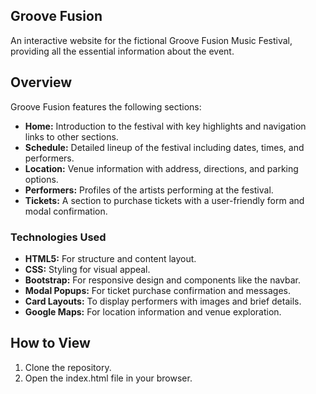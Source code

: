 ## Groove Fusion
An interactive website for the fictional Groove Fusion Music Festival, providing all the essential information about the event.

## Overview
Groove Fusion features the following sections:
- **Home:** Introduction to the festival with key highlights and navigation links to other sections.
- **Schedule:** Detailed lineup of the festival including dates, times, and performers.
- **Location:** Venue information with address, directions, and parking options.
- **Performers:** Profiles of the artists performing at the festival.
- **Tickets:** A section to purchase tickets with a user-friendly form and modal confirmation.

### Technologies Used
- **HTML5:** For structure and content layout.
- **CSS:** Styling for visual appeal.
- **Bootstrap:** For responsive design and components like the navbar.
- **Modal Popups:** For ticket purchase confirmation and messages.
- **Card Layouts:** To display performers with images and brief details.
- **Google Maps:** For location information and venue exploration.

## How to View
1. Clone the repository.
2. Open the index.html file in your browser.


